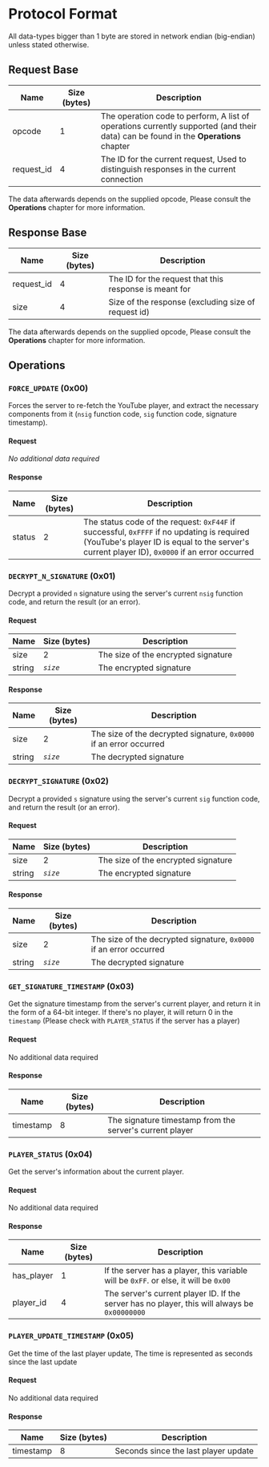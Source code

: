 # Protocol Format

All data-types bigger than 1 byte are stored in network endian (big-endian) unless stated otherwise.

## Request Base
| Name      | Size (bytes) | Description                          |
|-----------|--------------|--------------------------------------|
|opcode     | 1            | The operation code to perform, A list of operations currently supported (and their data) can be found in the **Operations** chapter |
|request_id | 4            | The ID for the current request, Used to distinguish responses in the current connection |

The data afterwards depends on the supplied opcode, Please consult the **Operations** chapter for more information.

## Response Base
| Name       | Size (bytes) | Description                           |
|------------|--------------|---------------------------------------|
|request_id  | 4            | The ID for the request that this response is meant for |
|size        | 4            | Size of the response (excluding size of request id)|

The data afterwards depends on the supplied opcode, Please consult the **Operations** chapter for more information.

## Operations
### `FORCE_UPDATE` (0x00)
Forces the server to re-fetch the YouTube player, and extract the necessary components from it (`nsig` function code, `sig` function code, signature timestamp).

#### Request
*No additional data required*

#### Response
| Name | Size (bytes) | Description |
|------|--------------|-------------|
|status| 2            | The status code of the request: `0xF44F` if successful, `0xFFFF` if no updating is required (YouTube's player ID is equal to the server's current player ID), `0x0000` if an error occurred |

### `DECRYPT_N_SIGNATURE` (0x01)
Decrypt a provided `n` signature using the server's current `nsig` function code, and return the result (or an error).

#### Request
| Name | Size (bytes) | Description                         |
|------|--------------|-------------------------------------|
|size  | 2            | The size of the encrypted signature |
|string| *`size`*     | The encrypted signature             |

#### Response
| Name | Size (bytes) | Description                                                      |
|------|--------------|------------------------------------------------------------------|
|size  | 2            | The size of the decrypted signature, `0x0000` if an error occurred |
|string| *`size`*     | The decrypted signature                                          |

### `DECRYPT_SIGNATURE` (0x02)
Decrypt a provided `s` signature using the server's current `sig` function code, and return the result (or an error).

#### Request
| Name | Size (bytes) | Description                         |
|------|--------------|-------------------------------------|
|size  | 2            | The size of the encrypted signature |
|string| *`size`*     | The encrypted signature             |

#### Response
| Name | Size (bytes) | Description                                                      |
|------|--------------|------------------------------------------------------------------|
|size  | 2            | The size of the decrypted signature, `0x0000` if an error occurred |
|string| *`size`*     | The decrypted signature                                          |

### `GET_SIGNATURE_TIMESTAMP` (0x03)
Get the signature timestamp from the server's current player, and return it in the form of a 64-bit integer. If there's no player, it will return 0 in the `timestamp` (Please check with `PLAYER_STATUS` if the server has a player)

#### Request
No additional data required

#### Response
| Name    | Size (bytes) | Description                                              |
|---------|--------------|----------------------------------------------------------|
|timestamp| 8            | The signature timestamp from the server's current player |

### `PLAYER_STATUS` (0x04)
Get the server's information about the current player.

#### Request
No additional data required

#### Response

| Name     | Size (bytes) | Description |
|----------|--------------|-------------|
|has_player| 1            | If the server has a player, this variable will be `0xFF`. or else, it will be `0x00`|
|player_id | 4            | The server's current player ID. If the server has no player, this will always be `0x00000000`|

### `PLAYER_UPDATE_TIMESTAMP` (0x05)
Get the time of the last player update, The time is represented as seconds since the last update

#### Request
No additional data required

#### Response

| Name     | Size (bytes) | Description |
|----------|--------------|-------------|
|timestamp | 8            | Seconds since the last player update |
